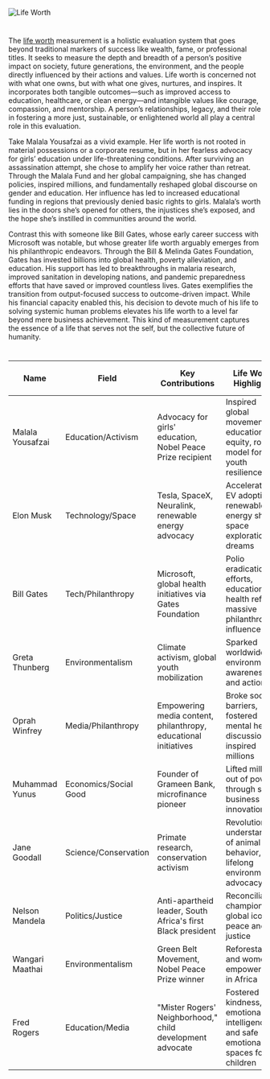 ![Life Worth](https://github.com/user-attachments/assets/67d106e3-e7d5-4c57-8abe-16993db04f33)

#

The [life worth](https://chatgpt.com/g/g-682393aad4048191955835ef04ab18db-life-worth) measurement is a holistic evaluation system that goes beyond traditional markers of success like wealth, fame, or professional titles. It seeks to measure the depth and breadth of a person’s positive impact on society, future generations, the environment, and the people directly influenced by their actions and values. Life worth is concerned not with what one owns, but with what one gives, nurtures, and inspires. It incorporates both tangible outcomes—such as improved access to education, healthcare, or clean energy—and intangible values like courage, compassion, and mentorship. A person’s relationships, legacy, and their role in fostering a more just, sustainable, or enlightened world all play a central role in this evaluation.

Take Malala Yousafzai as a vivid example. Her life worth is not rooted in material possessions or a corporate resume, but in her fearless advocacy for girls’ education under life-threatening conditions. After surviving an assassination attempt, she chose to amplify her voice rather than retreat. Through the Malala Fund and her global campaigning, she has changed policies, inspired millions, and fundamentally reshaped global discourse on gender and education. Her influence has led to increased educational funding in regions that previously denied basic rights to girls. Malala’s worth lies in the doors she’s opened for others, the injustices she’s exposed, and the hope she’s instilled in communities around the world.

Contrast this with someone like Bill Gates, whose early career success with Microsoft was notable, but whose greater life worth arguably emerges from his philanthropic endeavors. Through the Bill & Melinda Gates Foundation, Gates has invested billions into global health, poverty alleviation, and education. His support has led to breakthroughs in malaria research, improved sanitation in developing nations, and pandemic preparedness efforts that have saved or improved countless lives. Gates exemplifies the transition from output-focused success to outcome-driven impact. While his financial capacity enabled this, his decision to devote much of his life to solving systemic human problems elevates his life worth to a level far beyond mere business achievement. This kind of measurement captures the essence of a life that serves not the self, but the collective future of humanity.

#

| Name                  | Field               | Key Contributions                                                                 | Life Worth Highlights                                                                                 | Life Worth Rating |
|-----------------------|---------------------|------------------------------------------------------------------------------------|--------------------------------------------------------------------------------------------------------|-------------------|
| Malala Yousafzai      | Education/Activism  | Advocacy for girls' education, Nobel Peace Prize recipient                         | Inspired global movement for educational equity, role model for youth resilience                      | 9.5               |
| Elon Musk             | Technology/Space     | Tesla, SpaceX, Neuralink, renewable energy advocacy                                | Accelerated EV adoption, renewable energy shift, space exploration dreams                             | 8.5               |
| Bill Gates            | Tech/Philanthropy   | Microsoft, global health initiatives via Gates Foundation                          | Polio eradication efforts, education and health reform, massive philanthropic influence               | 9.0               |
| Greta Thunberg        | Environmentalism    | Climate activism, global youth mobilization                                        | Sparked worldwide environmental awareness and action                                                  | 8.0               |
| Oprah Winfrey         | Media/Philanthropy  | Empowering media content, philanthropy, educational initiatives                    | Broke social barriers, fostered mental health discussions, inspired millions                          | 9.0               |
| Muhammad Yunus        | Economics/Social Good | Founder of Grameen Bank, microfinance pioneer                                     | Lifted millions out of poverty through social business innovation                                     | 9.0               |
| Jane Goodall          | Science/Conservation | Primate research, conservation activism                                            | Revolutionized understanding of animal behavior, lifelong environmental advocacy                      | 9.0               |
| Nelson Mandela        | Politics/Justice    | Anti-apartheid leader, South Africa's first Black president                        | Reconciliation champion, global icon of peace and justice                                             | 10.0              |
| Wangari Maathai       | Environmentalism    | Green Belt Movement, Nobel Peace Prize winner                                      | Reforestation and women's empowerment in Africa                                                       | 8.5               |
| Fred Rogers           | Education/Media     | "Mister Rogers' Neighborhood," child development advocate                          | Fostered kindness, emotional intelligence, and safe emotional spaces for children                     | 9.0               |

#
